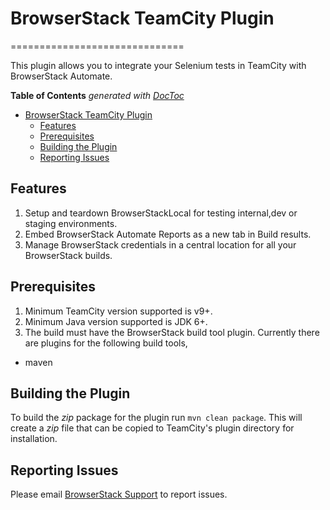# BrowserStack TeamCity Plugin
==============================

This plugin allows you to integrate your Selenium tests in TeamCity with BrowserStack Automate.

<!-- START doctoc generated TOC please keep comment here to allow auto update -->
<!-- DON'T EDIT THIS SECTION, INSTEAD RE-RUN doctoc TO UPDATE -->
**Table of Contents**  *generated with [DocToc](https://github.com/thlorenz/doctoc)*

- [BrowserStack TeamCity Plugin](#browserstack-teamcity-plugin)
  - [Features](#features)
  - [Prerequisites](#prerequisites)
  - [Building the Plugin](#building-the-plugin)
  - [Reporting Issues](#reporting-issues)

<!-- END doctoc generated TOC please keep comment here to allow auto update -->  

## Features
1. Setup and teardown BrowserStackLocal for testing internal,dev or staging environments. 
2. Embed BrowserStack Automate Reports as a new tab in Build results.
3. Manage BrowserStack credentials in a central location for all your BrowserStack builds.

## Prerequisites
1. Minimum TeamCity version supported is v9+.
2. Minimum Java version supported is JDK 6+.
3. The build must have the BrowserStack build tool plugin. Currently there are plugins for the following build tools,
  * maven
  
## Building the Plugin

To build the *zip* package for the plugin run `mvn clean package`. This will create a *zip* file that can be copied to TeamCity's
plugin directory for installation.

## Reporting Issues

Please email [BrowserStack Support](mailto:support@browserstack.com) to report issues.
